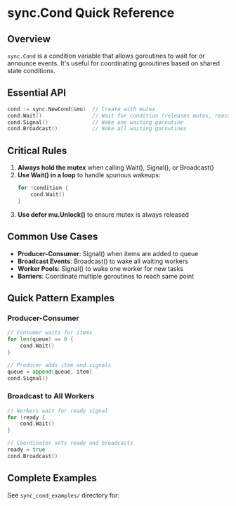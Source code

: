 # sync.Cond Quick Reference

## Overview
`sync.Cond` is a condition variable that allows goroutines to wait for or announce events. It's useful for coordinating goroutines based on shared state conditions.

## Essential API
```go
cond := sync.NewCond(&mu)  // Create with mutex
cond.Wait()                // Wait for condition (releases mutex, reacquires on wake)
cond.Signal()              // Wake one waiting goroutine
cond.Broadcast()           // Wake all waiting goroutines
```

## Critical Rules
1. **Always hold the mutex** when calling Wait(), Signal(), or Broadcast()
2. **Use Wait() in a loop** to handle spurious wakeups:
   ```go
   for !condition {
       cond.Wait()
   }
   ```
3. **Use defer mu.Unlock()** to ensure mutex is always released

## Common Use Cases
- **Producer-Consumer**: Signal() when items are added to queue
- **Broadcast Events**: Broadcast() to wake all waiting workers
- **Worker Pools**: Signal() to wake one worker for new tasks
- **Barriers**: Coordinate multiple goroutines to reach same point

## Quick Pattern Examples

### Producer-Consumer
```go
// Consumer waits for items
for len(queue) == 0 {
    cond.Wait()
}

// Producer adds item and signals
queue = append(queue, item)
cond.Signal()
```

### Broadcast to All Workers
```go
// Workers wait for ready signal
for !ready {
    cond.Wait()
}

// Coordinator sets ready and broadcasts
ready = true
cond.Broadcast()
```

## Complete Examples
See `sync_cond_examples/` directory for:
